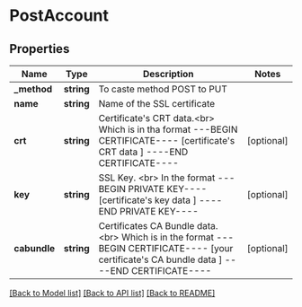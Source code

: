 # PostAccount

## Properties
Name | Type | Description | Notes
------------ | ------------- | ------------- | -------------
**_method** | **string** | To caste method POST to PUT | 
**name** | **string** | Name of the SSL certificate | 
**crt** | **string** | Certificate&#x27;s CRT data.&lt;br&gt; Which is in tha format ---BEGIN CERTIFICATE---- [certificate&#x27;s CRT data ] ----END CERTIFICATE---- | [optional] 
**key** | **string** | SSL Key. &lt;br&gt; In the format ---BEGIN PRIVATE KEY---- [certificate&#x27;s key data ] ----END PRIVATE KEY---- | [optional] 
**cabundle** | **string** | Certificates CA Bundle data.&lt;br&gt; Which is in the format ---BEGIN CERTIFICATE---- [your certificate&#x27;s CA bundle data ] ----END CERTIFICATE---- | [optional] 

[[Back to Model list]](../README.md#documentation-for-models) [[Back to API list]](../README.md#documentation-for-api-endpoints) [[Back to README]](../README.md)

